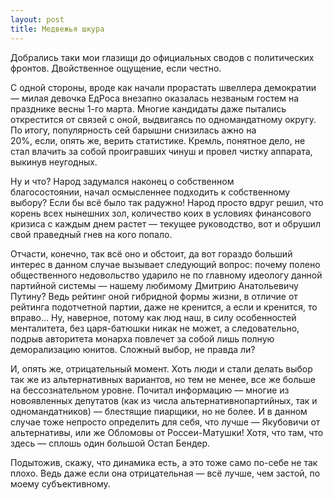 ```yaml
---
layout: post
title: Медвежья шкура
---
```


Добрались таки мои глазищи до официальных сводов с политических фронтов. Двойственное ощущение,&nbsp;если честно.

С одной стороны,&nbsp;вроде как начали прорастать швеллера демократии — милая девочка ЕдРоса внезапно оказалась незваным гостем на празднике весны 1-го марта. Многие кандидаты даже пытались открестится от связей с оной,&nbsp;выдвигаясь по одномандатному округу. По итогу, популярность сей барышни снизилась ажно на 20%,&nbsp;если,&nbsp;опять же,&nbsp;верить статистике. Кремль,&nbsp;понятное дело,&nbsp;не стал влачить за собой проигравших чинуш и провел чистку аппарата, выкинув неугодных.

Ну и что? Народ задумался наконец о собственном благосостоянии,&nbsp;начал осмысленнее подходить к собственному выбору? Если бы всё было так радужно! Народ просто вдруг решил,&nbsp;что корень всех нынешних зол, количество коих в условиях финансового кризиса с каждым днем растет — текущее руководство,&nbsp;вот и обрушил свой праведный гнев на кого попало.

Отчасти,&nbsp;конечно,&nbsp;так всё оно и обстоит,&nbsp;да вот гораздо больший интерес в данном случае вызывает следующий вопрос: почему полено общественного недовольство ударило не по главному идеологу данной партийной системы — нашему любимому Дмитрию Анатольевичу Путину? Ведь рейтинг оной гибридной формы жизни,&nbsp;в отличие от рейтинга подотчетной партии, даже не кренится,&nbsp;а если и кренится,&nbsp;то вправо… Ну,&nbsp;наверное,&nbsp;потому как люд наш,&nbsp;в силу особенностей менталитета, без царя-батюшки никак не может, а следовательно, подрыв авторитета монарха повлечет за собой лишь полную деморализацию юнитов. Сложный выбор,&nbsp;не правда ли?

И,&nbsp;опять же,&nbsp;отрицательный момент. Хоть люди и стали делать выбор так же из альтернативных вариантов, но тем не менее,&nbsp;все же больше на бессознательном уровне. Почитал информацию — многие из новоявленных депутатов (как из числа альтернативнопартийных,&nbsp;так и одномандатников) — блестящие пиарщики, но не более. И в данном случае тоже непросто определить для себя,&nbsp;что лучше — Якубовичи от альтернативы, или же Обломовы от Россеи-Матушки! Хотя,&nbsp;что там,&nbsp;что здесь — сплошь один большой Остап Бендер.

Подытожив,&nbsp;скажу,&nbsp;что динамика есть,&nbsp;а это тоже само по-себе не так плохо. Ведь даже если она отрицательная — всё лучше,&nbsp;чем застой,&nbsp;по моему субъективному.
